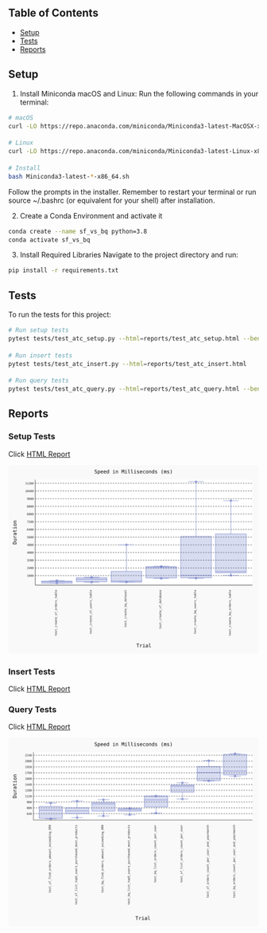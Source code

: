 ## Table of Contents

- [Setup](#setup)
- [Tests](#tests)
- [Reports](#reports)



## Setup
1. Install Miniconda
macOS and Linux:
Run the following commands in your terminal:
```bash
# macOS
curl -LO https://repo.anaconda.com/miniconda/Miniconda3-latest-MacOSX-x86_64.sh

# Linux
curl -LO https://repo.anaconda.com/miniconda/Miniconda3-latest-Linux-x86_64.sh

# Install
bash Miniconda3-latest-*-x86_64.sh
```
Follow the prompts in the installer. Remember to restart your terminal or run source ~/.bashrc (or equivalent for your shell) after installation.

2. Create a Conda Environment and activate it
```bash
conda create --name sf_vs_bq python=3.8
conda activate sf_vs_bq
```

3. Install Required Libraries
Navigate to the project directory and run:
```bash
pip install -r requirements.txt
```

## Tests
To run the tests for this project:
```bash
# Run setup tests
pytest tests/test_atc_setup.py --html=reports/test_atc_setup.html --benchmark-histogram=reports/test_atc_setup

# Run insert tests
pytest tests/test_atc_insert.py --html=reports/test_atc_insert.html

# Run query tests
pytest tests/test_atc_query.py --html=reports/test_atc_query.html --benchmark-histogram=reports/test_atc_query
```

## Reports

### Setup Tests

Click [HTML Report](./reports/test_atc_setup.html)

<img src="reports/test_atc_setup.svg" alt="test_atc_setup" width="600"/>

### Insert Tests
Click [HTML Report](./reports/test_atc_setup.html)

### Query Tests
Click [HTML Report](./reports/test_atc_query.html)

<img src="reports/test_atc_query.svg" alt="test_atc_query" width="600"/>


